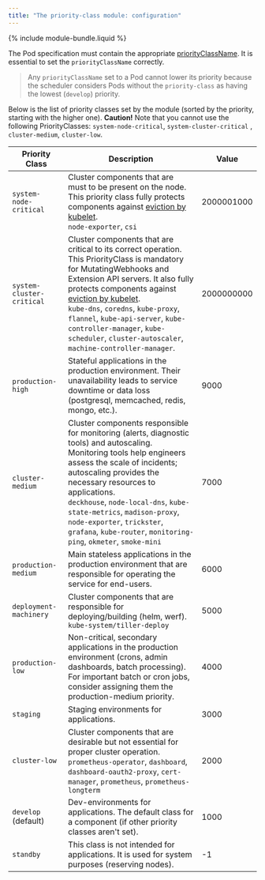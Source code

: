 ```yaml
---
title: "The priority-class module: configuration"
---
```


{% include module-bundle.liquid %}

The Pod specification must contain the appropriate [priorityClassName](https://kubernetes.io/docs/concepts/configuration/pod-priority-preemption/#pod-priority).
It is essential to set the `priorityClassName` correctly.

> Any `priorityClassName` set to a Pod cannot lower its priority because the scheduler considers Pods without
> the `priority-class` as having the lowest (`develop`) priority.

Below is the list of priority classes set by the module (sorted by the priority, starting with the higher one).
**Caution!** Note that you cannot use the following PriorityClasses: `system-node-critical`, `system-cluster-critical`
, `cluster-medium`, `cluster-low`.

| Priority Class            | Description                                                                                                                                                                                                                                                                                                                                                                                                                                                  | Value      |
|---------------------------|--------------------------------------------------------------------------------------------------------------------------------------------------------------------------------------------------------------------------------------------------------------------------------------------------------------------------------------------------------------------------------------------------------------------------------------------------------------|------------|
| `system-node-critical`    | Cluster components that are must to be present on the node. This priority class fully protects components against [eviction by kubelet](https://kubernetes.io/docs/tasks/administer-cluster/out-of-resource/).<br>`node-exporter`, `csi`                                                                                                                                                                                                                     | 2000001000 |
| `system-cluster-critical` | Cluster components that are critical to its correct operation. This PriorityClass is mandatory for MutatingWebhooks and Extension API servers. It also fully protects components against [eviction by kubelet](https://kubernetes.io/docs/tasks/administer-cluster/out-of-resource/).<br>`kube-dns`, `coredns`, `kube-proxy`, `flannel`, `kube-api-server`, `kube-controller-manager`, `kube-scheduler`, `cluster-autoscaler`, `machine-controller-manager`. | 2000000000 |
| `production-high`         | Stateful applications in the production environment. Their unavailability leads to service downtime or data loss (postgresql, memcached, redis, mongo, etc.).                                                                                                                                                                                                                                                                                                | 9000       |
| `cluster-medium`          | Cluster components responsible for monitoring (alerts, diagnostic tools) and autoscaling. Monitoring tools help engineers assess the scale of incidents; autoscaling provides the necessary resources to applications.<br>`deckhouse`, `node-local-dns`, `kube-state-metrics`, `madison-proxy`, `node-exporter`, `trickster`, `grafana`, `kube-router`, `monitoring-ping`, `okmeter`, `smoke-mini`                                                           | 7000       |
| `production-medium`       | Main stateless applications in the production environment that are responsible for operating the service for end-users.                                                                                                                                                                                                                                                                                                                                      | 6000       |
| `deployment-machinery`    | Cluster components that are responsible for deploying/building (helm, werf).<br>`kube-system/tiller-deploy`                                                                                                                                                                                                                                                                                                                                                  | 5000       |
| `production-low`          | Non-critical, secondary applications in the production environment (crons, admin dashboards, batch processing). For important batch or cron jobs, consider assigning them the production-medium priority.                                                                                                                                                                                                                                                    | 4000       |
| `staging`                 | Staging environments for applications.                                                                                                                                                                                                                                                                                                                                                                                                                       | 3000       |
| `cluster-low`             | Cluster components that are desirable but not essential for proper cluster operation. <br>`prometheus-operator`, `dashboard`, `dashboard-oauth2-proxy`, `cert-manager`, `prometheus`, `prometheus-longterm`                                                                                                                                                                                                                                                  | 2000       |
| `develop` (default)       | Dev-environments for applications. The default class for a component (if other priority classes aren't set).                                                                                                                                                                                                                                                                                                                                                 | 1000       |
| `standby`                 | This class is not intended for applications. It is used for system purposes (reserving nodes).                                                                                                                                                                                                                                                                                                                                                               | -1         |
